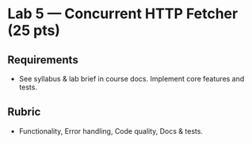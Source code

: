 # Lab 5 — Concurrent HTTP Fetcher (25 pts)

## Requirements
- See syllabus & lab brief in course docs. Implement core features and tests.

## Rubric
- Functionality, Error handling, Code quality, Docs & tests.
